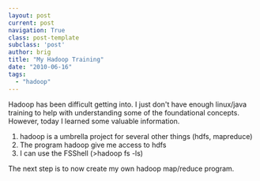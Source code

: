 ```yaml
---
layout: post
current: post
navigation: True
class: post-template
subclass: 'post'
author: brig
title: "My Hadoop Training"
date: "2010-06-16"
tags: 
  - "hadoop"
---
```


Hadoop has been difficult getting into. I just don't have enough linux/java training to help with understanding some of the foundational concepts. However, today I learned some valuable information.

1. hadoop is a umbrella project for several other things (hdfs, mapreduce)
2. The program hadoop give me access to hdfs
3. I can use the FSShell (>hadoop fs -ls)

The next step is to now create my own hadoop map/reduce program.
